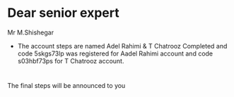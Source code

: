 # Dear senior expert

Mr M.Shishegar

* The account steps are named
Adel Rahimi & T Chatrooz
Completed and code 5skgs73lp was registered 
for Aadel Rahimi account and code s03hbf73ps for T Chatrooz account.
#
The final steps will be announced to you
